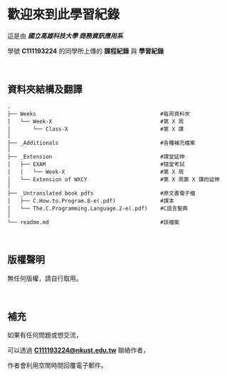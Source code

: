 # 歡迎來到此學習紀錄

這是由 ***國立高雄科技大學 商務資訊應用系***

學號 **C111193224** 的同學所上傳的 **課程紀錄** 與 **學習紀錄**

&emsp;
## 資料夾結構及翻譯

    .
    ├── Weeks                                       #每周資料夾
    │   └── Week-X                                  #第 X 周
    │       └── Class-X                             #第 X 課
    │
    ├── _Additionals                                #各種補充檔案
    │
    ├── _Extension                                  #課堂延伸
    │   ├── EXAM                                    #隨堂考試
    │   │   └── Week-X                              #第 X 周
    │   └── Extension of WXCY                       #第 X 周第 X 課的延伸
    │
    ├── _Untranslated book pdfs                     #原文書電子檔
    │   ├── C.How.to.Program.8-e(.pdf)              #課本
    │   └── The.C.Programming.Language.2-e(.pdf)    #C語言聖典
    │
    └── readme.md                                   #該檔案

&emsp;
## 版權聲明
無任何版權，請自行取用。

&emsp;
## 補充
如果有任何問題或想交流，

可以透過 **C111193224@nkust.edu.tw** 聯絡作者，

作者會利用空閒時間回覆電子郵件。